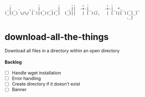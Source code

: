 ```
  .            .        .     ..   , .        , .            
 _| _ .    ,._ | _  _. _|   _.||  -+-|_  _   -+-|_ *._  _  __
(_](_) \/\/ [ )|(_)(_](_]  (_]||   | [ )(/,   | [ )|[ )(_]_) 
                                                       ._|   
```
# download-all-the-things
Download all files in a directory within an open directory

#### Backlog 
- [ ] Handle wget installation
- [ ] Error handling
- [ ] Create directory if it doesn't exist
- [ ] Banner
